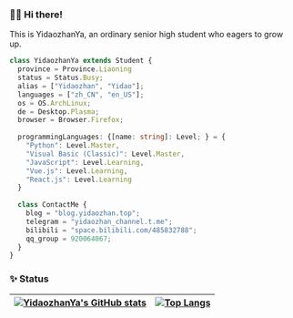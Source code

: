 ### 👋🏼 Hi there!
This is YidaozhanYa, an ordinary senior high student who eagers to grow up.

```typescript
class YidaozhanYa extends Student {
  province = Province.Liaoning
  status = Status.Busy;
  alias = ["Yidaozhan", "Yidao"];
  languages = ["zh_CN", "en_US"];
  os = OS.ArchLinux;
  de = Desktop.Plasma;
  browser = Browser.Firefox;
  
  programmingLanguages: {[name: string]: Level; } = {
    "Python": Level.Master,
    "Visual Basic (Classic)": Level.Master,
    "JavaScript": Level.Learning,
    "Vue.js": Level.Learning,
    "React.js": Level.Learning
  }
  
  class ContactMe {
    blog = "blog.yidaozhan.top";
    telegram = "yidaozhan_channel.t.me";
    bilibili = "space.bilibili.com/485832788";
    qq_group = 920064067;
  }
}
```

### ✨ Status
| [![YidaozhanYa's GitHub stats](https://github-readme-stats.vercel.app/api?username=YidaozhanYa&show_icons=true&include_all_commits=true&theme=transparent&hide_border=true)](https://github.com/anuraghazra/github-readme-stats) | [![Top Langs](https://github-readme-stats.vercel.app/api/top-langs/?username=YidaozhanYa&layout=compact&theme=transparent&hide_border=true)](https://github.com/anuraghazra/github-readme-stats) |
| ---------------- | ---------------- |
